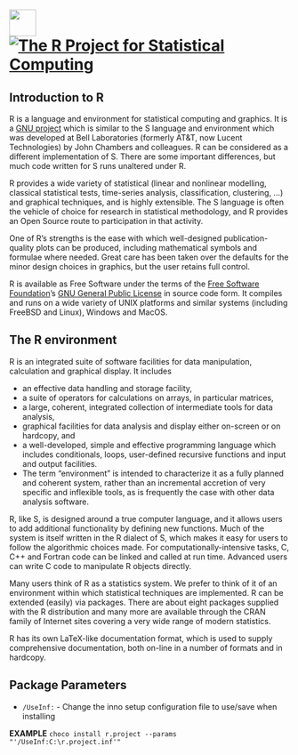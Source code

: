 # [<img src="https://cdn.rawgit.com/AdmiringWorm/chocolatey-packages/fa76599c2dfd84cf594450d57f1a54395af134b7/icons/r.project.svg" height="48" width="48" /> ![The R Project for Statistical Computing](https://img.shields.io/chocolatey/v/r.project.svg?label=The%20R%20Project%20for%20Statistical%20Computing&style=for-the-badge)](https://chocolatey.org/packages/r.project)

## Introduction to R
R is a language and environment for statistical computing and graphics. It is a [GNU project](http://www.gnu.org/) which is similar to the S language and environment which was developed at Bell Laboratories (formerly AT&T, now Lucent Technologies) by John Chambers and colleagues. R can be considered as a different implementation of S. There are some important differences, but much code written for S runs unaltered under R.

R provides a wide variety of statistical (linear and nonlinear modelling, classical statistical tests, time-series analysis, classification, clustering, …) and graphical techniques, and is highly extensible. The S language is often the vehicle of choice for research in statistical methodology, and R provides an Open Source route to participation in that activity.

One of R’s strengths is the ease with which well-designed publication-quality plots can be produced, including mathematical symbols and formulae where needed. Great care has been taken over the defaults for the minor design choices in graphics, but the user retains full control.

R is available as Free Software under the terms of the [Free Software Foundation](http://www.gnu.org/)’s [GNU General Public License](https://www.r-project.org/COPYING) in source code form. It compiles and runs on a wide variety of UNIX platforms and similar systems (including FreeBSD and Linux), Windows and MacOS.

## The R environment
R is an integrated suite of software facilities for data manipulation, calculation and graphical display. It includes

- an effective data handling and storage facility,
- a suite of operators for calculations on arrays, in particular matrices,
- a large, coherent, integrated collection of intermediate tools for data analysis,
- graphical facilities for data analysis and display either on-screen or on hardcopy, and
- a well-developed, simple and effective programming language which includes conditionals, loops, user-defined recursive functions and input and output facilities.
- The term “environment” is intended to characterize it as a fully planned and coherent system, rather than an incremental accretion of very specific and inflexible tools, as is frequently the case with other data analysis software.

R, like S, is designed around a true computer language, and it allows users to add additional functionality by defining new functions. Much of the system is itself written in the R dialect of S, which makes it easy for users to follow the algorithmic choices made. For computationally-intensive tasks, C, C++ and Fortran code can be linked and called at run time. Advanced users can write C code to manipulate R objects directly.

Many users think of R as a statistics system. We prefer to think of it of an environment within which statistical techniques are implemented.
R can be extended (easily) via packages. There are about eight packages supplied with the R distribution and many more are available through the CRAN family of Internet sites covering a very wide range of modern statistics.

R has its own LaTeX-like documentation format, which is used to supply comprehensive documentation, both on-line in a number of formats and in hardcopy.

## Package Parameters
- `/UseInf:` - Change the inno setup configuration file to use/save when installing

**EXAMPLE**
`choco install r.project --params "'/UseInf:C:\r.project.inf'"`
